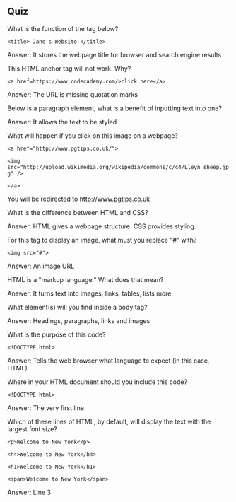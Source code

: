 ## Quiz

What is the function of the tag below?

`<title> Jane's Website </title>`

Answer: It stores the webpage title for browser and search engine results

This HTML anchor tag will not work. Why?

`<a href=https://www.codecademy.com/>click here</a>`

Answer: The URL is missing quotation marks

Below is a paragraph element, what is a benefit of inputting text into one?

Answer: It allows the text to be styled

What will happen if you click on this image on a webpage?

`<a href="http://www.pgtips.co.uk/">`

`<img src="http://upload.wikimedia.org/wikipedia/commons/c/c4/Lleyn_sheep.jpg" />`

`</a>`

You will be redirected to http:\/\/www.pgtips.co.uk

What is the difference between HTML and CSS?

Answer: HTML gives a webpage structure. CSS provides styling.

For this tag to display an image, what must you replace "\#" with?

`<img src="#">`

Answer: An image URL

HTML is a "markup language." What does that mean?

Answer: It turns text into images, links, tables, lists more

What element\(s\) will you find inside a body tag?

Answer: Headings, paragraphs, links and images

What is the purpose of this code?

`<!DOCTYPE html>`

Answer: Tells the web browser what language to expect \(in this case, HTML\)

Where in your HTML document should you include this code?

`<!DOCTYPE html>`

Answer: The very first line

Which of these lines of HTML, by default, will display the text with the largest font size?

`<p>Welcome to New York</p>`

```
<h4>Welcome to New York</h4>
```

```
<h1>Welcome to New York</h1>
```

`<span>Welcome to New York</span>`

Answer: Line 3


